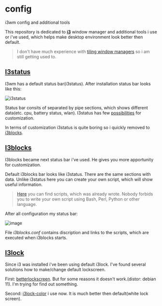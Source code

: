 # config
i3wm config and additional tools

This repository is dedicated to <a href="https://i3wm.org/"><b>i3</b></a> window manager and additional tools i use or i've used, which helps make desktop environment look better then default.


> I don't have much experience with [tiling window managers](https://en.wikipedia.org/wiki/Tiling_window_manager) so i am still getting used to.
 
## [I3status](https://i3wm.org/docs/i3status.html)

I3wm has a default status bar(i3status). After installation status bar looks like this:


![i3status](https://external-content.duckduckgo.com/iu/?u=https%3A%2F%2Ftau.gr%2Fimg%2F2020-02-23%2Fi3status1.png&f=1&nofb=1&ipt=75bae021250047f974490caaa8ffaba9418e9c2fd9eaa121d9f72f4e892c8178&ipo=images)


Status bar consits of separated by pipe sections, which shows different data(etc. cpu, battery status, wlan).
I3status has few [possibilities](https://i3wm.org/docs/i3status.html) for customization. 

In terms of customization i3status is quite boring so i quickly removed to [i3blocks](https://github.com/vivien/i3blocks).

## [I3blocks](https://github.com/vivien/i3blocks)

I3blocks became next status bar i've used. He gives you more apportunity for customization.

Default i3blocks bar looks like i3status. There are the same sections with data. Unlike i3status here you can create your own script, which will show useful information.

>[Here](https://github.com/vivien/i3blocks-contrib) you can find scripts, which was already wrote. Nobody forbids you to write your own script using Bash, Perl, Python or other language.


After all configuration my status bar:

![image](http://www.nalijm.org/i3blocks.jpg)

File *i3blocks.conf* contains discription and links to the scripts, which are executed when i3blocks starts.

## [I3lock](https://github.com/i3/i3lock)

Since i3 was installed i've been using default i3lock. I've found several solutions how to make/change default lockscreen. 

First: [betterlockscreen](https://github.com/betterlockscreen/betterlockscreen). But for some reasons it doesn't work.(distor: debian 11). I'm trying for find out something.

Second: [i3lock-color](https://github.com/Raymo111/i3lock-color) i use now. It is much better then default(white lock screen).
